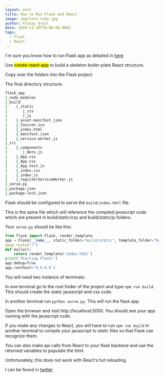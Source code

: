 ```yaml
---
layout: post
title: How to Run Flask and React
image: img/test-tube.jpg
author: Pranay Aryal
date: 2019-11-10T10:00:00.000Z
tags:
  - Flask
  - React
---
```


I'm sure you know how to run Flask app as detailed in [here](http://flask.pocoo.org/)

Use <mark>create-react-app</mark> to build a skeleton boiler-plate React structure.

Copy over the folders into the Flask project.

The final directory structure:

```bash
flask_app
|_node_modules
|_build
|    |_static
|       |_css
|       |_js
|    |_asset-manifest.json
|    |_favicon.ico
|    |_index.html
|    |_manifest.json
|    |_service-worker.js
|_src
|    |_components
|       |_Hero.js
|    |_App.css
|    |_App.css
|    |_App.test.js
|    |_index.css
|    |_index.js
|    |_registerServiceWorker.js
|_serve.py
|_package.json
|_package-lock.json
```
Flask should be configured to serve the `build/index.hmtl` file.

This is the same file which will reference the compiled javascript code which are present in build/static/css and build/static/js folders.

Your `serve.py` should be like this:
```py
from flask import Flask, render_template
app = Flask(__name__, static_folder="build/static", template_folder="build")
@app.route("/")
def hello():
    return render_template('index.html')
print('Starting Flask!')
app.debug=True
app.run(host='0.0.0.0')
```

You will need two instance of terminals:

In one terminal go to the root folder of the project and type `npm run build`. This should create the static javascript and css code.

In another terminal run `python serve.py`. This will run the flask app.

Open the browser and visit http://localhost:5000. You should see your app running with the javascript code.

If you make any changes to React, you will have to run `npm run build` in another terminal to compile your javascript to static files so that Flask can recognize them.

You can also make api calls from React to your flask backend and use the returned variables to populate the html.

Unfortunately, this does not work with React's hot reloading.

I can be found in <a href="https://twitter.com/pranayaryal" target="__blank">twitter</a>

